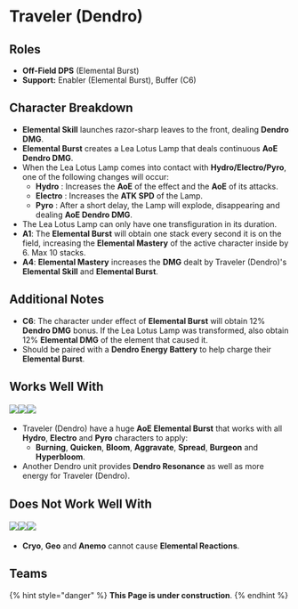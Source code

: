 # Traveler (Dendro)

## Roles

* **Off-Field DPS** (Elemental Burst)
* **Support:** Enabler (Elemental Burst), Buffer (C6)

## **Character Breakdown**

* **Elemental Skill** launches razor-sharp leaves to the front, dealing **Dendro DMG**.
* **Elemental Burst** creates a Lea Lotus Lamp that deals continuous **AoE Dendro DMG**.
* When the Lea Lotus Lamp comes into contact with **Hydro/Electro/Pyro**, one of the following changes will occur:
  * **Hydro** : Increases the **AoE** of the effect and the **AoE** of its attacks.
  * **Electro** : Increases the **ATK SPD** of the Lamp.
  * **Pyro** : After a short delay, the Lamp will explode, disappearing and dealing **AoE Dendro DMG**.
* The Lea Lotus Lamp can only have one transfiguration in its duration.
* **A1**: The **Elemental Burst** will obtain one stack every second it is on the field, increasing the **Elemental Mastery** of the active character inside by 6. Max 10 stacks.
* **A4**: **Elemental Mastery** increases the **DMG** dealt by Traveler (Dendro)'s **Elemental Skill** and **Elemental Burst**.

## **Additional Notes**

* **C6**: The character under effect of **Elemental Burst** will obtain 12% **Dendro DMG** bonus. If the Lea Lotus Lamp was transformed, also obtain 12% **Elemental DMG** of the element that caused it.
* Should be paired with a **Dendro Energy Battery** to help charge their **Elemental Burst**.

## **Works Well With**

#### ![](../../.gitbook/assets/Element\_Electro.webp)![](../../.gitbook/assets/Element\_Hydro.webp)![](../../.gitbook/assets/Element\_Pyro.webp)

* Traveler (Dendro) have a huge **AoE Elemental Burst** that works with all **Hydro**, **Electro** and **Pyro** characters to apply:
  * **Burning**, **Quicken**, **Bloom**, **Aggravate**, **Spread**, **Burgeon** and **Hyperbloom**.
* Another Dendro unit provides **Dendro Resonance** as well as more energy for Traveler (Dendro).

## **Does Not Work Well With**

#### ![](../../.gitbook/assets/Element\_Anemo.webp)![](../../.gitbook/assets/Element\_Geo.webp)![](../../.gitbook/assets/Element\_Cryo.webp)

* **Cryo**, **Geo** and **Anemo** cannot cause **Elemental Reactions**.

## **Teams**

{% hint style="danger" %}
**This Page is under construction**.
{% endhint %}
